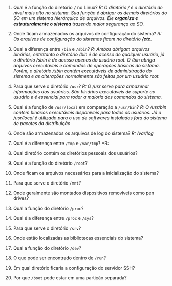 1. Qual é a função do diretório `/` no Linux? 
*R: O diretório / é o diretório de nível mais alto no sistema. Sua função é abrigar os demais diretórios do SO em um sistema hierárquico de arquivos. Ele **organiza e estruturalmente o sistema** trazendo maior segurança ao SO.*

2. Onde ficam armazenados os arquivos de configuração do sistema?
*R: Os arquivos de configuração do sistemas ficam no diretório **/etc**.*

3. Qual a diferença entre `/bin` e `/sbin`?
*R: Ambos abrigam arquivos binários, entretanto o diretório /bin é de acesso de qualquer usuário, já o diretório /sbin é de acesso apenas do usuário root. O /bin abriga arquivos executáveis e comandos de operações básicas do sistema. Porém, o diretório /sbin contém executáveis de administração do sistema e as alterações normalmente são feitas por um usuário root.*

4. Para que serve o diretório `/usr`?
*R: O /usr serve para armazenar informações dos usuários. São binários executáveis de suporte ao usuário e é essencial para rodar a maioria dos comandos do sistema.*

5. Qual é a função de `/usr/local` em comparação a `/usr/bin`?
*R: O /usr/bin contém binários executáveis disponíveis para todos os usuários. Já o /usr/local é utilizado para o uso de softwares instalados fora do sistema de pacotes da distribuição*

6. Onde são armazenados os arquivos de log do sistema?
*R: /var/log*  

7. Qual é a diferença entre `/tmp` e `/var/tmp`?
*R:   
8. Qual diretório contém os diretórios pessoais dos usuários?  
9. Qual é a função do diretório `/root`?  
10. Onde ficam os arquivos necessários para a inicialização do sistema?  
11. Para que serve o diretório `/mnt`?  
12. Onde geralmente são montados dispositivos removíveis como pen drives?  
13. Qual a função do diretório `/proc`?  
14. Qual é a diferença entre `/proc` e `/sys`?  
15. Para que serve o diretório `/srv`?  
16. Onde estão localizadas as bibliotecas essenciais do sistema?  
17. Qual a função do diretório `/dev`?  
18. O que pode ser encontrado dentro de `/run`?  
19. Em qual diretório ficaria a configuração do servidor SSH?  
20. Por que `/boot` pode estar em uma partição separada?
